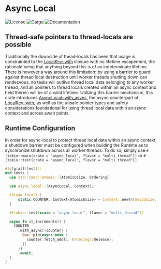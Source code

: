 # Async Local

![License](https://img.shields.io/badge/license-MIT-green.svg)
[![Cargo](https://img.shields.io/crates/v/async-local.svg)](https://crates.io/crates/async-local)
[![Documentation](https://docs.rs/async-local/badge.svg)](https://docs.rs/async-local)

## Thread-safe pointers to thread-locals are possible

Traditionally the downside of thead-locals has been that usage is constrainted to the [LocalKey::with](https://doc.rust-lang.org/std/thread/struct.LocalKey.html#method.with) closure with no lifetime escapement, the rationale being that anything beyond this is of an indeterminate lifetime. There is however a way around this limitation: by using a barrier to guard against thread local destruction until worker threads shutting down can rendezvous, no tasks will outlive thread local data belonging to any worker thread, and all pointers to thread locals created within an async context and held therein will be of a valid lifetime. Utilizing this barrier mechanism, this crate introduces [AsyncLocal::with_async](https://docs.rs/async-local/latest/async_local/trait.AsyncLocal.html#tymethod.with_async), the async counterpart of [LocalKey::with](https://doc.rust-lang.org/std/thread/struct.LocalKey.html#method.with), as well as the unsafe pointer types and safety considerations foundational for using thread local data within an async context and across await points.

## Runtime Configuration

In order for async-local to protect thread local data within an async context, a shutdown barrier must be configured when building the Runtime as to synchronize shutdown across all worker threads. To do so, simply use `#[tokio::main(crate = "async_local", flavor = "multi_thread")]` or `#[tokio::test(crate = "async_local", flavor = "multi_thread")]`


```rust
#[cfg(all(test))]
mod tests {
  use std::sync::atomic::{AtomicUsize, Ordering};

  use async_local::{AsyncLocal, Context};

  thread_local! {
      static COUNTER: Context<AtomicUsize> = Context::new(AtomicUsize::new(0));
  }

  #[tokio::test(crate = "async_local", flavor = "multi_thread")]

  async fn it_increments() {
    COUNTER
      .with_async(|counter| {
        Box::pin(async move {
          counter.fetch_add(1, Ordering::Release);
        })
      })
      .await;
  }
}
```
